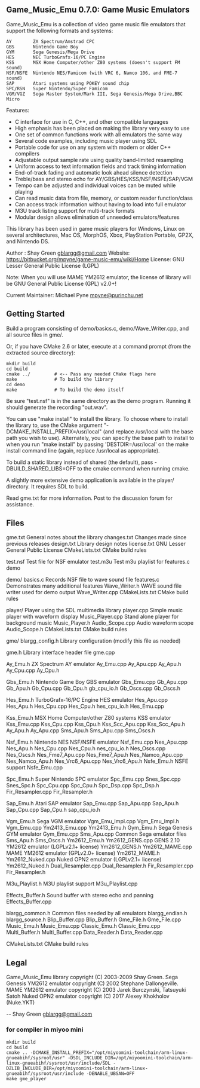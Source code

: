 Game_Music_Emu 0.7.0: Game Music Emulators
------------------------------------------
Game_Music_Emu is a collection of video game music file emulators that
support the following formats and systems:
```
AY        ZX Spectrum/Amstrad CPC
GBS       Nintendo Game Boy
GYM       Sega Genesis/Mega Drive
HES       NEC TurboGrafx-16/PC Engine
KSS       MSX Home Computer/other Z80 systems (doesn't support FM sound)
NSF/NSFE  Nintendo NES/Famicom (with VRC 6, Namco 106, and FME-7 sound)
SAP       Atari systems using POKEY sound chip
SPC/RSN   Super Nintendo/Super Famicom
VGM/VGZ   Sega Master System/Mark III, Sega Genesis/Mega Drive,BBC Micro
```
Features:
* C interface for use in C, C++, and other compatible languages
* High emphasis has been placed on making the library very easy to use
* One set of common functions work with all emulators the same way
* Several code examples, including music player using SDL
* Portable code for use on any system with modern or older C++ compilers
* Adjustable output sample rate using quality band-limited resampling
* Uniform access to text information fields and track timing information
* End-of-track fading and automatic look ahead silence detection
* Treble/bass and stereo echo for AY/GBS/HES/KSS/NSF/NSFE/SAP/VGM
* Tempo can be adjusted and individual voices can be muted while playing
* Can read music data from file, memory, or custom reader function/class
* Can access track information without having to load into full emulator
* M3U track listing support for multi-track formats
* Modular design allows elimination of unneeded emulators/features

This library has been used in game music players for Windows, Linux on
several architectures, Mac OS, MorphOS, Xbox, PlayStation Portable,
GP2X, and Nintendo DS.

Author : Shay Green <gblargg@gmail.com>
Website: https://bitbucket.org/mpyne/game-music-emu/wiki/Home
License: GNU Lesser General Public License (LGPL)

Note: When you will use MAME YM2612 emulator, the license of library
will be GNU General Public License (GPL) v2.0+!

Current Maintainer: Michael Pyne <mpyne@purinchu.net>

Getting Started
---------------
Build a program consisting of demo/basics.c, demo/Wave_Writer.cpp, and
all source files in gme/.

Or, if you have CMake 2.6 or later, execute at a command prompt (from the
extracted source directory):

    mkdir build
    cd build
    cmake ../         # <-- Pass any needed CMake flags here
    make              # To build the library
    cd demo
    make              # To build the demo itself

Be sure "test.nsf" is in the same directory as the demo program. Running it
should generate the recording "out.wav".

You can use "make install" to install the library. To choose where to install
the library to, use the CMake argument "-DCMAKE_INSTALL_PREFIX=/usr/local"
(and replace /usr/local with the base path you wish to use). Alternately, you
can specify the base path to install to when you run "make install" by passing
'DESTDIR=/usr/local' on the make install command line (again, replace
/usr/local as appropriate).

To build a static library instead of shared (the default), pass
-DBUILD_SHARED_LIBS=OFF to the cmake command when running cmake.

A slightly more extensive demo application is available in the player/
directory.  It requires SDL to build.

Read gme.txt for more information. Post to the discussion forum for
assistance.

Files
-----
gme.txt               General notes about the library
changes.txt           Changes made since previous releases
design.txt            Library design notes
license.txt           GNU Lesser General Public License
CMakeLists.txt        CMake build rules

test.nsf              Test file for NSF emulator
test.m3u              Test m3u playlist for features.c demo

demo/
  basics.c            Records NSF file to wave sound file
  features.c          Demonstrates many additional features
  Wave_Writer.h       WAVE sound file writer used for demo output
  Wave_Writer.cpp
  CMakeLists.txt      CMake build rules

player/               Player using the SDL multimedia library
  player.cpp          Simple music player with waveform display
  Music_Player.cpp    Stand alone player for background music
  Music_Player.h
  Audio_Scope.cpp     Audio waveform scope
  Audio_Scope.h
  CMakeLists.txt      CMake build rules

gme/
  blargg_config.h     Library configuration (modify this file as needed)

  gme.h               Library interface header file
  gme.cpp

  Ay_Emu.h            ZX Spectrum AY emulator
  Ay_Emu.cpp
  Ay_Apu.cpp
  Ay_Apu.h
  Ay_Cpu.cpp
  Ay_Cpu.h

  Gbs_Emu.h           Nintendo Game Boy GBS emulator
  Gbs_Emu.cpp
  Gb_Apu.cpp
  Gb_Apu.h
  Gb_Cpu.cpp
  Gb_Cpu.h
  gb_cpu_io.h
  Gb_Oscs.cpp
  Gb_Oscs.h

  Hes_Emu.h           TurboGrafx-16/PC Engine HES emulator
  Hes_Apu.cpp
  Hes_Apu.h
  Hes_Cpu.cpp
  Hes_Cpu.h
  hes_cpu_io.h
  Hes_Emu.cpp

  Kss_Emu.h           MSX Home Computer/other Z80 systems KSS emulator
  Kss_Emu.cpp
  Kss_Cpu.cpp
  Kss_Cpu.h
  Kss_Scc_Apu.cpp
  Kss_Scc_Apu.h
  Ay_Apu.h
  Ay_Apu.cpp
  Sms_Apu.h
  Sms_Apu.cpp
  Sms_Oscs.h

  Nsf_Emu.h           Nintendo NES NSF/NSFE emulator
  Nsf_Emu.cpp
  Nes_Apu.cpp
  Nes_Apu.h
  Nes_Cpu.cpp
  Nes_Cpu.h
  nes_cpu_io.h
  Nes_Oscs.cpp
  Nes_Oscs.h
  Nes_Fme7_Apu.cpp
  Nes_Fme7_Apu.h
  Nes_Namco_Apu.cpp
  Nes_Namco_Apu.h
  Nes_Vrc6_Apu.cpp
  Nes_Vrc6_Apu.h
  Nsfe_Emu.h          NSFE support
  Nsfe_Emu.cpp

  Spc_Emu.h           Super Nintendo SPC emulator
  Spc_Emu.cpp
  Snes_Spc.cpp
  Snes_Spc.h
  Spc_Cpu.cpp
  Spc_Cpu.h
  Spc_Dsp.cpp
  Spc_Dsp.h
  Fir_Resampler.cpp
  Fir_Resampler.h

  Sap_Emu.h           Atari SAP emulator
  Sap_Emu.cpp
  Sap_Apu.cpp
  Sap_Apu.h
  Sap_Cpu.cpp
  Sap_Cpu.h
  sap_cpu_io.h

  Vgm_Emu.h           Sega VGM emulator
  Vgm_Emu_Impl.cpp
  Vgm_Emu_Impl.h
  Vgm_Emu.cpp
  Ym2413_Emu.cpp
  Ym2413_Emu.h
  Gym_Emu.h           Sega Genesis GYM emulator
  Gym_Emu.cpp
  Sms_Apu.cpp         Common Sega emulator files
  Sms_Apu.h
  Sms_Oscs.h
  Ym2612_Emu.h
  Ym2612_GENS.cpp     GENS 2.10 YM2612 emulator (LGPLv2.1+ license)
  Ym2612_GENS.h
  Ym2612_MAME.cpp     MAME YM2612 emulator (GPLv2.0+ license)
  Ym2612_MAME.h
  Ym2612_Nuked.cpp    Nuked OPN2 emulator (LGPLv2.1+ license)
  Ym2612_Nuked.h
  Dual_Resampler.cpp
  Dual_Resampler.h
  Fir_Resampler.cpp
  Fir_Resampler.h

  M3u_Playlist.h      M3U playlist support
  M3u_Playlist.cpp

  Effects_Buffer.h    Sound buffer with stereo echo and panning
  Effects_Buffer.cpp

  blargg_common.h     Common files needed by all emulators
  blargg_endian.h
  blargg_source.h
  Blip_Buffer.cpp
  Blip_Buffer.h
  Gme_File.h
  Gme_File.cpp
  Music_Emu.h
  Music_Emu.cpp
  Classic_Emu.h
  Classic_Emu.cpp
  Multi_Buffer.h
  Multi_Buffer.cpp
  Data_Reader.h
  Data_Reader.cpp

  CMakeLists.txt      CMake build rules


Legal
-----
Game_Music_Emu library copyright (C) 2003-2009 Shay Green.
Sega Genesis YM2612 emulator copyright (C) 2002 Stephane Dallongeville.
MAME YM2612 emulator copyright (C) 2003 Jarek Burczynski, Tatsuyuki Satoh
Nuked OPN2 emulator copyright (C) 2017 Alexey Khokholov (Nuke.YKT)

--
Shay Green <gblargg@gmail.com>

### for compiler in miyoo mini

```
mkdir build
cd build
cmake .. -DCMAKE_INSTALL_PREFIX="/opt/miyoomini-toolchain/arm-linux-gnueabihf/sysroot/usr" -DSDL_INCLUDE_DIR=/opt/miyoomini-toolchain/arm-linux-gnueabihf/sysroot/usr/include/SDL -DZLIB_INCLUDE_DIR=/opt/miyoomini-toolchain/arm-linux-gnueabihf/sysroot/usr/include -DENABLE_UBSAN=OFF
make gme_player
```
